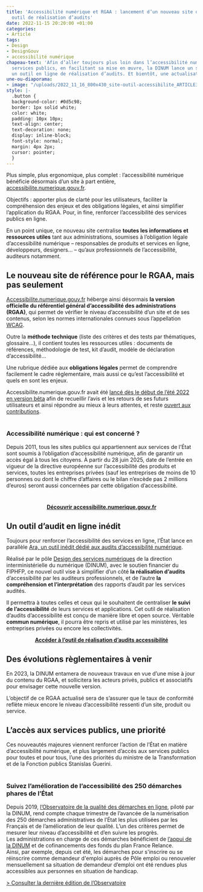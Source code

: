 ```yaml
---
title: 'Accessibilité numérique et RGAA : lancement d’un nouveau site dédié et d’un
  outil de réalisation d’audits'
date: 2022-11-15 20:20:00 +01:00
categories:
- Article
tags:
- Design
- DesignGouv
- accessibilité numérique
chapeau-text: 'Afin d’aller toujours plus loin dans l’accessibilité numérique des
  services publics, en facilitant sa mise en œuvre, la DINUM lance un site dédié et
  un outil en ligne de réalisation d’audits. Et bientôt, une actualisation du RGAA. '
une-ou-diaporama:
- image: "/uploads/2022_11_16_800x430_site-outil-accessibilite_ARTICLE3.jpg"
style: |-
  .button {
  background-color: #0d5c98;
  border: 1px solid white;
  color: white;
  padding: 10px 10px;
  text-align: center;
  text-decoration: none;
  display: inline-block;
  font-style: normal;
  margin: 4px 2px;
  cursor: pointer;
  }
---
```


Plus simple, plus ergonomique, plus complet : l’accessibilité numérique bénéficie désormais d’un site à part entière, [accessibilite.numerique.gouv.fr](https://accessibilite.numerique.gouv.fr/ "accessibilite.numerique.gouv.fr - Lien externe").

Objectifs : apporter plus de clarté pour les utilisateurs, faciliter la compréhension des enjeux et des obligations légales, et ainsi simplifier l’application du RGAA. Pour, in fine, renforcer l’accessibilité des services publics en ligne.

En un point unique, ce nouveau site centralise **toutes les informations et ressources utiles** tant aux administrations, soumises à l’obligation légale d’accessibilité numérique – responsables de produits et services en ligne, développeurs, designers… – qu’aux professionnels de l’accessibilité, auditeurs notamment.

## Le nouveau site de référence pour le RGAA, mais pas seulement

[Accessibilite.numerique.gouv.fr](https://accessibilite.numerique.gouv.fr/ "accessibilite.numerique.gouv.fr - Lien externe") héberge ainsi désormais **la version officielle du référentiel général d’accessibilité des administrations (RGAA)**, qui permet de vérifier le niveau d’accessibilité d’un site et de ses contenus, selon les normes internationales connues sous l’appellation [WCAG](https://www.w3.org/TR/WCAG21/ "WCAG - lien externe").

Outre la **méthode technique** (liste des critères et des tests par thématiques, glossaire…), il contient toutes les ressources utiles : documents de références, méthodologie de test, kit d’audit, modèle de déclaration d’accessibilité…

Une rubrique dédiée aux **obligations légales** permet de comprendre facilement le cadre réglementaire, mais aussi ce qu’est l’accessibilité et quels en sont les enjeux.

Accessibilite.numerique.gouv.fr avait été [lancé dès le début de l’été 2022 en version bêta](https://www.numerique.gouv.fr/actualites/accessibilite-bientot-un-nouveau-site-pour-le-rgaa-testez-la-version-beta-et-donnez-votre-avis/) afin de recueillir l’avis et les retours de ses futurs utilisateurs et ainsi répondre au mieux à leurs attentes, et reste [ouvert aux contributions](https://accessibilite.numerique.gouv.fr/infos/contributions/ "ouvert aux contributions - Lien externe").

<div class="encadre noir" style="margin-bottom:40px"><h3 style="margin-top: 40px;">Accessibilité numérique : qui est concerné ?</h3><p>Depuis 2011, tous les sites publics qui appartiennent aux services de l’État sont soumis à l’obligation d’accessibilité numérique, afin de garantir un accès égal à tous les citoyens. À partir du 28 juin 2025, date de l’entrée en vigueur de la directive européenne sur l’accessibilité des produits et services, toutes les entreprises privées (sauf les entreprises de moins de 10 personnes ou dont le chiffre d’affaires ou le bilan n’excède pas 2 millions d’euros) seront aussi concernées par cette obligation d’accessibilité.</p></div>

<div align="center" style="margin-bottom: 30px"><a href="https://accessibilite.numerique.gouv.fr" class="button"><b>Découvrir accessibilite.numerique.gouv.fr</b></a></div>


## Un outil d’audit en ligne inédit

Toujours pour renforcer l’accessibilité des services en ligne, l’État lance en parallèle [Ara, un outil inédit dédié aux audits d’accessibilité numérique](https://ara.numerique.gouv.fr/ "Ara, un outil inédit dédié aux audits d’accessibilité numérique - Lien externe").

Réalisé par le pôle [Design des services numériques](https://design.numerique.gouv.fr "Design des services numériques - lien externe") de la direction interministérielle du numérique (DINUM), avec le soutien financier du FIPHFP, ce nouvel outil vise à simplifier d’un côté **la réalisation d’audits** d’accessibilité par les auditeurs professionnels, et de l’autre **la compréhension et l’interprétation** des rapports d’audit par les services audités.

Il permettra à toutes celles et ceux qui le souhaitent de centraliser **le suivi de l’accessibilité** de leurs services et applications. Cet outil de réalisation d’audits d’accessibilité est conçu de manière libre et open source. Véritable **commun numérique**, il pourra être repris et utilisé par les ministères, les entreprises privées ou encore les collectivités.

<div align="center" style="margin-bottom: 30px"><a href="https://ara.numerique.gouv.fr/" class="button"><b>Accéder à l’outil de réalisation d’audits accessibilité</b></a></div>



## Des évolutions règlementaires à venir

En 2023, la DINUM entamera de nouveaux travaux en vue d’une mise à jour du contenu du RGAA, et sollicitera les acteurs privés, publics et associatifs pour envisager cette nouvelle version.

L’objectif de ce RGAA actualisé sera de s’assurer que le taux de conformité reflète mieux encore le niveau d’accessibilité ressenti d’un site, produit ou service.

## L’accès aux services publics, une priorité

Ces nouveautés majeures viennent renforcer l’action de l’État en matière d’accessibilité numérique, et plus largement d’accès aux services publics pour toutes et pour tous, l’une des priorités du ministre de la Transformation et de la Fonction publics Stanislas Guerini.

<div class="encadre noir" style="margin-bottom:40px"><h3 style="margin-top: 40px;">Suivez l’amélioration de l’accessibilité des 250 démarches phares de l’État</h3><p>Depuis 2019, <a href="https://observatoire.numerique.gouv.fr/" title="l’Observatoire de la qualité des démarches en ligne - lien externe">l’Observatoire de la qualité des démarches en ligne</a>, piloté par la DINUM, rend compte chaque trimestre de l’avancée de la numérisation des 250 démarches administratives de l’État les plus utilisées par les Français et de l’amélioration de leur qualité. L’un des critères permet de mesurer leur niveau d’accessibilité et d’en suivre les progrès.
<br>Les administrations en charge de ces démarches bénéficient de <a href="https://design.numerique.gouv.fr/accompagnement/" title="l’appui de la DINUM - lien externe">l’appui de la DINUM</a> et de cofinancements des fonds du plan France Relance.
<br>Ainsi, par exemple, depuis cet été, les démarches pour s'inscrire ou se réinscrire comme demandeur d'emploi auprès de Pôle emploi ou renouveler mensuellement sa situation de demandeur d’emploi ont été rendues plus accessibles aux personnes en situation de handicap.</p>
<p><a href="https://observatoire.numerique.gouv.fr/" title="Consulter la dernière édition de l’Observatoire - Lien externe">> Consulter la dernière édition de l’Observatoire</a></p></div>